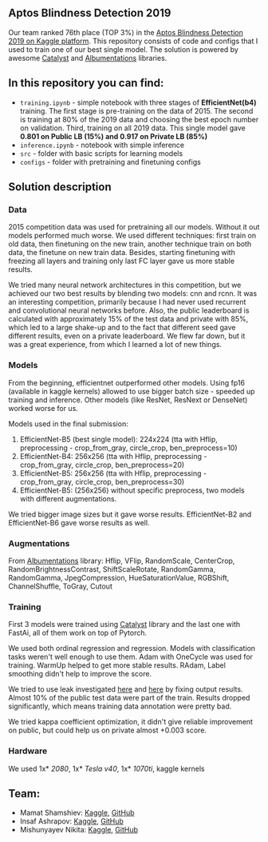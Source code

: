 ## Aptos Blindness Detection 2019

Our team ranked 76th place (TOP 3%) in the [Aptos Blindness Detection 2019 on Kaggle platform](https://www.kaggle.com/c/aptos2019-blindness-detection/leaderboard). This repository consists of code and configs that I used to train one of our best single model. The solution is powered by awesome [Catalyst](https://github.com/catalyst-team/catalyst) and [Albumentations](https://github.com/albu/albumentations) libraries.

## In this repository you can find:
* `training.ipynb` - simple notebook with three stages of **EfficientNet(b4)** training. The first stage is pre-training on the data of 2015. The second is training at 80% of the 2019 data and choosing the best epoch number on validation. Third, training on all 2019 data. This single model gave **0.801 on Public LB (15%) and 0.917 on Private LB (85%)**
* `inference.ipynb` - notebook with simple inference
* `src` - folder with basic scripts for learning models
* `configs` - folder with pretraining and finetuning configs

## Solution description

### Data
2015 competition data was used for pretraining all our models. Without it out models performed much worse. We used different techniques: first train on old data, then finetuning on the new train, another technique train on both data, the finetune on new train data. Besides, starting finetuning with freezing all layers and training only last FC layer gave us more stable results.

We tried many neural network architectures in this competition, but we achieved our two best results by blending two models: cnn and rcnn. It was an interesting competition, primarily because I had never used recurrent and convolutional neural networks before. Also, the public leaderboard is calculated with approximately 15% of the test data and private with 85%, which led to a large shake-up and to the fact that different seed gave different results, even on a private leaderboard. We flew far down, but it was a great experience, from which I learned a lot of new things.

### Models
From the beginning, efficientnet outperformed other models. Using fp16 (available in kaggle kernels) allowed to use bigger batch size - speeded up training and inference. Other models (like ResNet, ResNext or DenseNet) worked worse for us.

Models used in the final submission:
1. EfficientNet-B5 (best single model): 224x224 (tta with Hflip, preprocessing - crop_from_gray, circle_crop, ben_preprocess=10)
2. EfficientNet-B4: 256x256 (tta with Hflip, preprocessing - crop_from_gray, circle_crop, ben_preprocess=20)
3. EfficientNet-B5: 256x256 (tta with Hflip, preprocessing - crop_from_gray, circle_crop, ben_preprocess=30)
4. EfficientNet-B5: (256x256) without specific preprocess, two models with different augmentations.

We tried bigger image sizes but it gave worse results. EfficientNet-B2 and EfficientNet-B6 gave worse results as well.

### Augmentations
From [Albumentations](https://github.com/albu/albumentations) library:
Hflip, VFlip,  RandomScale, CenterCrop,  RandomBrightnessContrast, ShiftScaleRotate, RandomGamma, RandomGamma, JpegCompression, HueSaturationValue, RGBShift, ChannelShuffle, ToGray, Cutout

### Training
First 3 models were trained using [Catalyst](https://github.com/catalyst-team/catalyst) library and the last one with FastAi, all of them work on top of Pytorch.

We used both ordinal regression and regression. Models with classification tasks weren't well enough to use them.
Adam with OneCycle was used for training. WarmUp helped to get more stable results. RAdam, Label smoothing didn't help to improve the score.

We tried to use leak investigated [here](https://www.kaggle.com/miklgr500/leakage-detection-about-8-test-dataset) and [here](https://www.kaggle.com/konradb/adversarial-validation-quick-fast-ai-approach) by fixing output results. Almost 10% of the public test data were part of the train. Results dropped significantly, which means training data annotation were pretty bad.

We tried kappa coefficient optimization, it didn't give reliable improvement on public, but could help us on private almost +0.003 score.

### Hardware
We used 1x* *2080*, 1x* *Tesla v40*, 1x* *1070ti*, kaggle kernels

## Team:
- Mamat Shamshiev: [Kaggle](https://www.kaggle.com/mamatml), [GitHub](https://github.com/MamatShamshiev)
- Insaf Ashrapov: [Kaggle](https://www.kaggle.com/insaff), [GitHub](https://github.com/Diyago)
- Mishunyayev Nikita: [Kaggle](https://www.kaggle.com/mnikita), [GitHub](https://github.com/Mishunyayev-Nikita)
